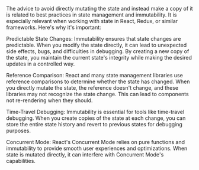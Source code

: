 The advice to avoid directly mutating the state and instead make a copy of it is related to best practices in state management and immutability. It is especially relevant when working with state in React, Redux, or similar frameworks. Here's why it's important:

Predictable State Changes: Immutability ensures that state changes are predictable. When you modify the state directly, it can lead to unexpected side effects, bugs, and difficulties in debugging. By creating a new copy of the state, you maintain the current state's integrity while making the desired updates in a controlled way.

Reference Comparison: React and many state management libraries use reference comparisons to determine whether the state has changed. When you directly mutate the state, the reference doesn't change, and these libraries may not recognize the state change. This can lead to components not re-rendering when they should.

Time-Travel Debugging: Immutability is essential for tools like time-travel debugging. When you create copies of the state at each change, you can store the entire state history and revert to previous states for debugging purposes.

Concurrent Mode: React's Concurrent Mode relies on pure functions and immutability to provide smooth user experiences and optimizations. When state is mutated directly, it can interfere with Concurrent Mode's capabilities.

